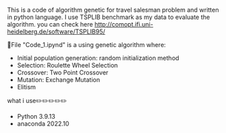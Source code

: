 This is a code of algorithm genetic for travel salesman problem and written in python language.
I use TSPLIB benchmark as my data to evaluate the algorithm. you can check here http://comopt.ifi.uni-heidelberg.de/software/TSPLIB95/ 


📝File "Code_1.ipynd" is a using genetic algorithm where:
- Initial population generation: random initialization method
- Selection: Roulette Wheel Selection
- Crossover: Two Point Crossover
- Mutation: Exchange Mutation
- Elitism


what i use✏️✏️✏️✏️✏️
- Python 3.9.13
- anaconda 2022.10
